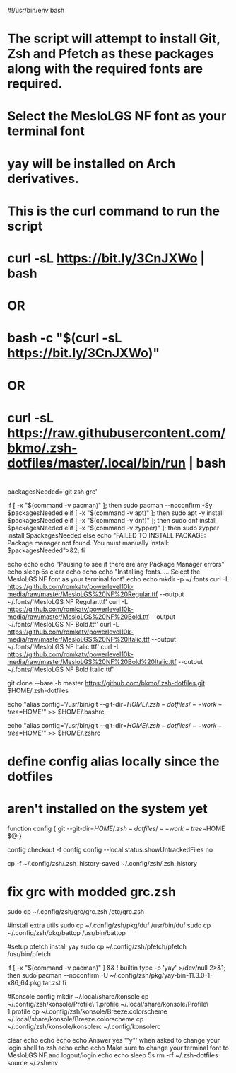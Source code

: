 #!/usr/bin/env bash
# The script will attempt to install Git, Zsh and Pfetch as these packages along with the required fonts are required.
# Select the MesloLGS NF font as your terminal font
# yay will be installed on Arch derivatives.
#
# This is the curl command to run the script
#
# curl -sL https://bit.ly/3CnJXWo | bash
#
# OR
#
# bash -c "$(curl -sL https://bit.ly/3CnJXWo)"
#
# OR
#
# curl -sL https://raw.githubusercontent.com/bkmo/.zsh-dotfiles/master/.local/bin/run | bash
#
#
packagesNeeded='git zsh grc'

if [ -x "$(command -v pacman)" ]; then sudo pacman --noconfirm -Sy $packagesNeeded
elif [ -x "$(command -v apt)" ]; then sudo apt -y install $packagesNeeded
elif [ -x "$(command -v dnf)" ]; then sudo dnf install $packagesNeeded
elif [ -x "$(command -v zypper)" ]; then sudo zypper install $packagesNeeded
else echo "FAILED TO INSTALL PACKAGE: Package manager not found. You must manually install: $packagesNeeded">&2; fi

echo
echo
echo "Pausing to see if there are any Package Manager errors"
echo
sleep 5s
clear
echo
echo
echo "Installing fonts......Select the MesloLGS  NF font as your terminal font"
echo
echo
mkdir -p ~/.fonts
curl -L https://github.com/romkatv/powerlevel10k-media/raw/master/MesloLGS%20NF%20Regular.ttf --output ~/.fonts/'MesloLGS NF Regular.ttf'
curl -L https://github.com/romkatv/powerlevel10k-media/raw/master/MesloLGS%20NF%20Bold.ttf --output ~/.fonts/'MesloLGS NF Bold.ttf'
curl -L https://github.com/romkatv/powerlevel10k-media/raw/master/MesloLGS%20NF%20Italic.ttf --output ~/.fonts/'MesloLGS NF Italic.ttf'
curl -L https://github.com/romkatv/powerlevel10k-media/raw/master/MesloLGS%20NF%20Bold%20Italic.ttf --output ~/.fonts/'MesloLGS NF Bold Italic.ttf'

git clone --bare -b master https://github.com/bkmo/.zsh-dotfiles.git $HOME/.zsh-dotfiles

echo "alias config='/usr/bin/git --git-dir=$HOME/.zsh-dotfiles/ --work-tree=$HOME'" >> $HOME/.bashrc

echo "alias config='/usr/bin/git --git-dir=$HOME/.zsh-dotfiles/ --work-tree=$HOME'" >> $HOME/.zshrc
# define config alias locally since the dotfiles
# aren't installed on the system yet
function config {
   git --git-dir=$HOME/.zsh-dotfiles/ --work-tree=$HOME $@
}

config checkout -f
config config --local status.showUntrackedFiles no

cp -f ~/.config/zsh/.zsh_history-saved ~/.config/zsh/.zsh_history

# fix grc with modded grc.zsh
sudo cp ~/.config/zsh/grc/grc.zsh /etc/grc.zsh

#install extra utils
sudo cp ~/.config/zsh/pkg/duf /usr/bin/duf
sudo cp ~/.config/zsh/pkg/battop /usr/bin/battop

#setup pfetch install yay
sudo cp ~/.config/zsh/pfetch/pfetch /usr/bin/pfetch

if [ -x "$(command -v pacman)" ] && ! builtin type -p 'yay' >/dev/null 2>&1; then
    sudo pacman --noconfirm -U ~/.config/zsh/pkg/yay-bin-11.3.0-1-x86_64.pkg.tar.zst
fi

#Konsole config
mkdir ~/.local/share/konsole
cp ~/.config/zsh/konsole/Profile\ 1.profile ~/.local/share/konsole/Profile\ 1.profile
cp ~/.config/zsh/konsole/Breeze.colorscheme ~/.local/share/konsole/Breeze.colorscheme
cp ~/.config/zsh/konsole/konsolerc ~/.config/konsolerc

clear
echo
echo
echo
echo Answer yes '"y"' when asked to change your login shell to zsh
echo
echo
echo Make sure to change your terminal font to MesloLGS NF and logout/login
echo
echo
sleep 5s
rm -rf ~/.zsh-dotfiles
source ~/.zshenv
